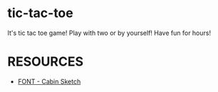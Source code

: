 # tic-tac-toe
It's tic tac toe game! Play with two or by yourself! Have fun for hours!

# RESOURCES

- [FONT - Cabin Sketch](https://fonts.google.com/specimen/Cabin+Sketch?preview.text=player%20one%20%2F%20player%20two%20%2F%20X%20x%20%2F%20O%20o&preview.text_type=custom)
